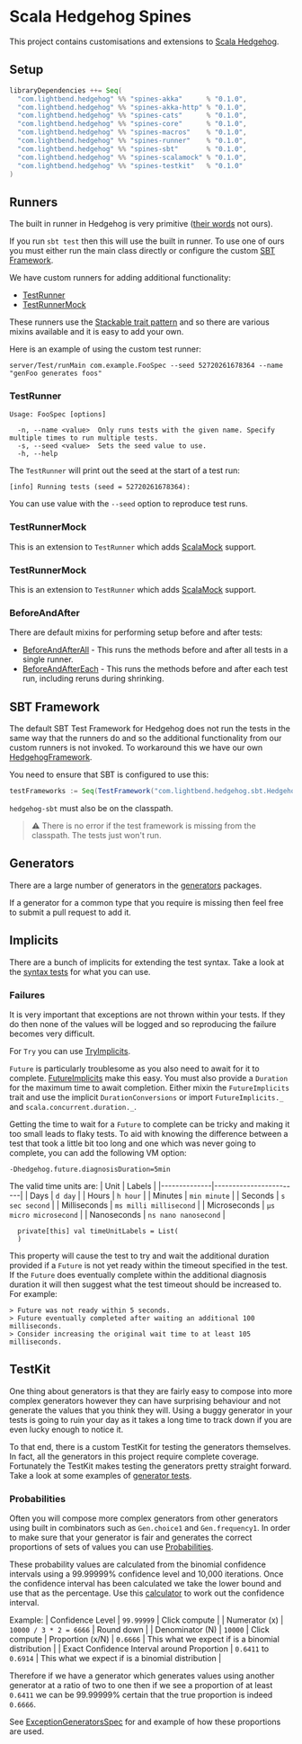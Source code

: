 # Scala Hedgehog Spines

This project contains customisations and extensions to [Scala Hedgehog][].

## Setup

```sbt
libraryDependencies ++= Seq(
  "com.lightbend.hedgehog" %% "spines-akka"      % "0.1.0",
  "com.lightbend.hedgehog" %% "spines-akka-http" % "0.1.0",
  "com.lightbend.hedgehog" %% "spines-cats"      % "0.1.0",
  "com.lightbend.hedgehog" %% "spines-core"      % "0.1.0",
  "com.lightbend.hedgehog" %% "spines-macros"    % "0.1.0",
  "com.lightbend.hedgehog" %% "spines-runner"    % "0.1.0",
  "com.lightbend.hedgehog" %% "spines-sbt"       % "0.1.0",
  "com.lightbend.hedgehog" %% "spines-scalamock" % "0.1.0",
  "com.lightbend.hedgehog" %% "spines-testkit"   % "0.1.0"
)
```

## Runners

The built in runner in Hedgehog is very primitive ([their words] not ours).

If you run `sbt test` then this will use the built in runner. To use one of ours you must either run
the main class directly or configure the custom [SBT Framework][].

We have custom runners for adding additional functionality:
- [TestRunner][]
- [TestRunnerMock][]

These runners use the [Stackable trait pattern][] and so there are various mixins available and it
is easy to add your own.

Here is an example of using the custom test runner:
```sbtshell
server/Test/runMain com.example.FooSpec --seed 52720261678364 --name "genFoo generates foos"
```

### TestRunner

```text
Usage: FooSpec [options]

  -n, --name <value>  Only runs tests with the given name. Specify multiple times to run multiple tests.
  -s, --seed <value>  Sets the seed value to use.
  -h, --help
```

The `TestRunner` will print out the seed at the start of a test run:
```sbtshell
[info] Running tests (seed = 52720261678364):
```

You can use value with the `--seed` option to reproduce test runs.

### TestRunnerMock

This is an extension to `TestRunner` which adds [ScalaMock][] support.

### TestRunnerMock

This is an extension to `TestRunner` which adds [ScalaMock][] support.

### BeforeAndAfter

There are default mixins for performing setup before and after
tests:
- [BeforeAndAfterAll][] - This runs the methods before and after all tests in a single runner.
- [BeforeAndAfterEach][] - This runs the methods before and after each test run, including reruns
  during shrinking.

## SBT Framework

The default SBT Test Framework for Hedgehog does not run the tests in the same way that the runners
do and so the additional functionality from our custom runners is not invoked. To workaround this we
have our own [HedgehogFramework][].

You need to ensure that SBT is configured to use this:
```sbt
testFrameworks := Seq(TestFramework("com.lightbend.hedgehog.sbt.HedgehogFramework"))
```

`hedgehog-sbt` must also be on the classpath.

> ⚠️ There is no error if the test framework is missing from the classpath. The tests just won't run.

## Generators

There are a large number of generators in the [generators][] packages.

If a generator for a common type that you require is missing then feel free to submit a pull request
to add it.

## Implicits

There are a bunch of implicits for extending the test syntax. Take a look at the [syntax tests][]
for what you can use.

### Failures

It is very important that exceptions are not thrown within your tests. If they do then none of the
values will be logged and so reproducing the failure becomes very difficult.

For `Try` you can use [TryImplicits][].

`Future` is particularly troublesome as you also need to await for it to complete.
[FutureImplicits][] make this easy. You must also provide a `Duration` for the maximum time to await
completion. Either mixin the `FutureImplicits` trait and use the implicit `DurationConversions` or
import `FutureImplicits._` and `scala.concurrent.duration._`.

Getting the time to wait for a `Future` to complete can be tricky and making it too small leads to
flaky tests. To aid with knowing the difference between a test that took a little bit too long and
one which was never going to complete, you can add the following VM option:
```text
-Dhedgehog.future.diagnosisDuration=5min
```

The valid time units are:
| Unit         | Labels                 |
|--------------|------------------------|
| Days         | `d day`                |
| Hours        | `h hour`               |
| Minutes      | `min minute`           |
| Seconds      | `s sec second`         |
| Milliseconds | `ms milli millisecond` |
| Microseconds | `µs micro microsecond` |
| Nanoseconds  | `ns nano nanosecond`   |

```text
  private[this] val timeUnitLabels = List(
  )
```

This property will cause the test to try and wait the additional duration provided if a `Future` is
not yet ready within the timeout specified in the test. If the `Future` does eventually complete
within the additional diagnosis duration it will then suggest what the test timeout should be
increased to. For example:
```text
> Future was not ready within 5 seconds.
> Future eventually completed after waiting an additional 100 milliseconds.
> Consider increasing the original wait time to at least 105 milliseconds.
```

## TestKit

One thing about generators is that they are fairly easy to compose into more complex generators
however they can have surprising behaviour and not generate the values that you think they will.
Using a buggy generator in your tests is going to ruin your day as it takes a long time to track
down if you are even lucky enough to notice it.

To that end, there is a custom TestKit for testing the generators themselves. In fact, all the
generators in this project require complete coverage. Fortunately the TestKit makes testing the
generators pretty straight forward. Take a look at some examples of [generator tests][].

### Probabilities

Often you will compose more complex generators from other generators using built in combinators such
as `Gen.choice1` and `Gen.frequency1`. In order to make sure that your generator is fair and
generates the correct proportions of sets of values you can use [Probabilities][].

These probability values are calculated from the binomial confidence intervals using a 99.99999%
confidence level and 10,000 iterations. Once the confidence interval has been calculated we take the
lower bound and use that as the percentage. Use this [calculator][] to work out the confidence
interval.

Example:
| Confidence Level | `99.99999` | Click compute |
| Numerator (x) | `10000 / 3 * 2 = 6666` | Round down |
| Denominator (N) | `10000` | Click compute
| Proportion (x/N) | `0.6666` | This what we expect if is a binomial distribution |
| Exact Confidence Interval around Proportion | `0.6411` to `0.6914` | This what we expect if is a
binomial distribution |

Therefore if we have a generator which generates values using another generator at a ratio of two to
one then if we see a proportion of at least `0.6411` we can be 99.99999% certain that the true
proportion is indeed `0.6666`.

See [ExceptionGeneratorsSpec][] for and example of how these proportions are used.

[beforeandafterall]: runner/src/main/scala/com/lightbend/hedgehog/runner/BeforeAndAfterAll.scala
[beforeandaftereach]: runner/src/main/scala/com/lightbend/hedgehog/runner/BeforeAndAfterEach.scala
[exceptiongeneratorsspec]: tests/src/test/scala/com/lightbend/hedgehog/generators/ExceptionGeneratorsSpec.scala
[futureimplicits]: core/src/main/scala/com/lightbend/hedgehog/implicits/FutureImplicits.scala
[calculator]: https://statpages.info/confint.html
[generators]: core/src/main/scala/com/lightbend/hedgehog/generators
[generator tests]: tests/src/test/scala/com/lightbend/hedgehog/generators/CharGeneratorsSpec.scala
[hedgehogframework]: sbt/src/main/scala/com/lightbend/hedgehog/sbt/HedgehogFramework.scala 
[probabilities]: testkit/src/main/scala/com/lightbend/hedgehog/testkit/Probabilities.scala
[sbt framework]: #sbt-framework
[scala hedgehog]: https://github.com/hedgehogqa/scala-hedgehog
[scalamock]: https://scalamock.org/
[stackable trait pattern]: https://www.artima.com/scalazine/articles/stackable_trait_pattern.html
[syntax tests]: tests/src/test/scala/com/lightbend/hedgehog/implicits
[test framework argument]: https://www.scala-sbt.org/1.x/docs/Testing.html#Test+Framework+Arguments
[testrunner]: runner/src/main/scala/com/lightbend/hedgehog/runner/TestRunner.scala
[testrunnermock]: scalamock/src/main/scala/com/lightbend/hedgehog/scalamock/TestRunnerMock.scala
[tryimplicits]: core/src/main/scala/com/lightbend/hedgehog/implicits/TryImplicits.scala
[their words]: https://github.com/hedgehogqa/scala-hedgehog#sbt-testing
